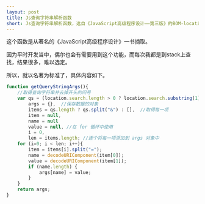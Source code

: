 ```yaml
---
layout: post
title: Js查询字符串解析函数
short: Js查询字符串解析函数，选自《JavaScript高级程序设计——第三版》的BOM-location章节
---
```


这个函数是从著名的《JavaScript高级程序设计》一书摘取。

因为平时开发当中，偶尔也会有需要用到这个功能，而每次我都是到stack上查找，结果很多，难以选定。

所以，就以名著为标准了，具体内容如下。
```js
function getQueryStringArgs(){ 
    //取得查询字符串并去掉开头的问号
    var qs = (location.search.length > 0 ? location.search.substring(1) : ""),
        args = {},  //保存数据的对象
        items = qs.length ? qs.split("&") : [],  //取得每一项
        item = null,
        name = null
        value = null, //在 for 循环中使用
        i = 0,
        len = items.length; //逐个将每一项添加到 args 对象中
    for (i=0; i < len; i++){
        item = items[i].split("=");
        name = decodeURIComponent(item[0]);
        value = decodeURIComponent(item[1]);
        if (name.length) {
            args[name] = value;
        }
    }
    return args;
}
```
